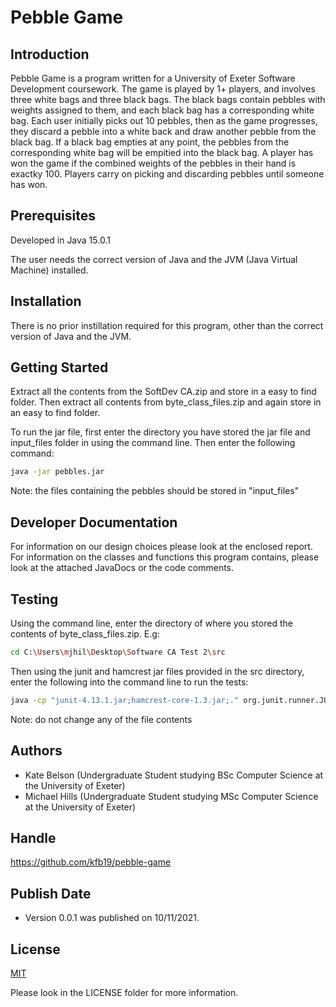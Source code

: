   
# Pebble Game

## Introduction

Pebble Game is a program written for a University of Exeter Software Development coursework. The game is played by 1+ players, and involves three white bags and three black bags. The black bags contain pebbles with weights assigned to them, and each black bag has a corresponding white bag. Each user initially picks out 10 pebbles, then as the game progresses, they discard a pebble into a white back and draw another pebble from the black bag. If a black bag empties at any point, the pebbles from the corresponding white bag will be empitied into the black bag. A player has won the game if the combined weights of the pebbles in their hand is exactky 100. Players carry on picking and discarding pebbles until someone has won. 

## Prerequisites

Developed in Java 15.0.1

The user needs the correct version of Java and the JVM (Java Virtual Machine) installed. 

## Installation

There is no prior instillation required for this program, other than the correct version of Java and the JVM. 

## Getting Started 

Extract all the contents from the SoftDev CA.zip and store in a easy to find folder. Then extract all contents from byte_class_files.zip and again store in an easy to find folder.

To run the jar file, first enter the directory you have stored the jar file and input_files folder in using the command line. Then enter the following command:

```bash
java -jar pebbles.jar
```
Note: the files containing the pebbles should be stored in "input_files"
## Developer Documentation

For information on our design choices please look at the enclosed report. For information on the classes and functions this program contains, please look at the attached JavaDocs or the code comments. 

## Testing

Using the command line, enter the directory of where you stored the contents of  byte_class_files.zip. E.g:

```bash
cd C:\Users\mjhil\Desktop\Software CA Test 2\src
```

Then using the junit and hamcrest jar files provided in the src directory, enter the following into the command line to run the tests:

```bash
java -cp "junit-4.13.1.jar;hamcrest-core-1.3.jar;." org.junit.runner.JUnitCore TestSuite
```
Note: do not change any of the file contents
## Authors 

- Kate Belson (Undergraduate Student studying BSc Computer Science at the University of Exeter)
- Michael Hills (Undergraduate Student studying MSc Computer Science at the University of Exeter)

## Handle

https://github.com/kfb19/pebble-game

## Publish Date 

- Version 0.0.1 was published on 10/11/2021. 

## License
[MIT](https://choosealicense.com/licenses/mit/)

Please look in the LICENSE folder for more information. 
